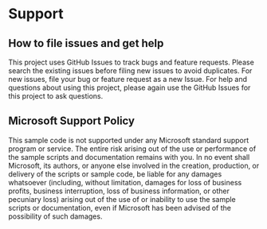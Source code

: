 # Support

## How to file issues and get help  
This project uses GitHub Issues to track bugs and feature requests. Please search the existing issues before filing new issues to avoid duplicates. For new issues, file your bug or feature request as a new Issue. For help and questions about using this project, please again use the GitHub Issues for this project to ask questions.

## Microsoft Support Policy  
This sample code is not supported under any Microsoft standard support program or service. The entire risk arising out of the use or performance of the sample scripts and documentation remains with you. In no event shall Microsoft, its authors, or anyone else involved in the creation, production, or delivery of the scripts or sample code, be liable for any damages whatsoever (including, without limitation, damages for loss of business profits, business interruption, loss of business information, or other pecuniary loss) arising out of the use of or inability to use the sample scripts or documentation, even if Microsoft has been advised of the possibility of such damages.
